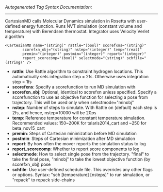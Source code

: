 _Autogenerated Tag Syntax Documentation:_

---
CartesianMD calls Molecular Dynamics simulation in Rosetta with user-defined energy function. Runs NVT simulation (constant volume and temperature) with Berendsen thermostat. Integrator uses Velocity Verlet algorithm

```
<CartesianMD name="(string)" rattle="(bool)" scorefxns="(string)"
        scorefxn_obj="(string)" nstep="(integer)" temp="(real)"
        premin="(integer)" postmin="(integer)" report="(integer)"
        report_scorecomp="(bool)" selectmode="(string)" schfile="(string)" />
```

-   **rattle**: Use Rattle algorithm to constraint hydrogen locations. This automatically sets integration step = 2fs. Otherwise uses integration step = 1fs
-   **scorefxns**: Specify a scorefunction to run MD simulation with
-   **scorefxn_obj**: Optional, identical to scorefxn unless specified. Specify a scorefunction to use as objective function for selecting a pose from trajectory. This will be used only when selectmode="minobj"
-   **nstep**: Number of steps to simulate. With Rattle on (default) each step is 2fs, and hence, nstep=10000 will be 20ps
-   **temp**: Reference temperature for constant temperature simulation. Recommended values: 150~200K for talaris2014_cart and ~250 for beta_nov15_cart
-   **premin**: Steps of Cartesian minimization before MD simulation
-   **postmin**: Steps of Cartesian minimization after MD simulation
-   **report**: By how often the mover reports the simulation status to log
-   **report_scorecomp**: Whether to report score components to log
-   **selectmode**: How to select single pose from the trajectory. "final" to take the final pose, "minobj" to take the lowest objective function (by scorefxn_obj) pose
-   **schfile**: Use user-defined schedule file. This overrides any other flags or options. Syntax: "sch [temperature] [nsteps]" to run simulation, or "repack" to repack side-chains

---
